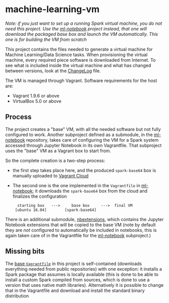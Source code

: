 # machine-learning-vm

*Note: if you just want to set up a running Spark virtual machine, you do not 
need this project. Use the [ml-notebook][nb] project instead, that one will 
download the packaged base box and launch the VM automatically. This one is 
for building the VM from scratch*


This project contains the files needed to generate a virtual machine for
Machine Learning/Data Science tasks. When provisioning the virtual machine, 
every required piece software is downloaded from Internet. To see what is 
included inside the virtual machine and what has changed between versions, 
look at the [ChangeLog][cl] file.

The VM is managed through Vagrant. Software requirements for the host are:
 * Vagrant 1.9.6 or above
 * VirtualBox 5.0 or above

## Process

The project creates a "base" VM, with all the needed software but not
fully configured to work. Another subproject defined as a submodule, in the
[ml-notebook][nb] repository, takes care of configuring the VM for a Spark
system accessed through Jupyter Notebook in its own Vagrantfile. That
subproject uses the "base" VM as a Vagrant box to start from.

So the complete creation is a two-step process: 
 * the first step takes place here, and the produced ``spark-base64`` box is
   manually uploaded to [Vagrant Cloud][vc]
 * The second one is the one implemented in the ``Vagrantfile`` in
   [ml-notebook][nb]; it downloads the ``spark-base64`` box from the cloud and 
   finalizes the configuration

         starting box   --->     base box     --->  final VM
	    [ubuntu 16.04]        [spark-base64]


There is an additional submodule, [nbextensions][ex], which contains the
Jupyter Notebook extensions that will be copied to the base VM (note by
default they are *not* configured to automatically be included in notebooks, 
this is again taken care of in the Vagrantfile for the [ml-notebook][nb] 
subproject.) 

## Missing bits

The [base ``Vagrantfile``][bv] in this project is self-contained (downloads
everything needed from public repositories) with one exception: it installs 
a Spark package that assumes is locally available (this is done to be able 
to install a custom Spark compiled from sources, which is done to use a
version that uses native math libraries). Alternatively it is possible to 
change that in the Vagrantfile and download and install the standard binary 
distribution

 [nb]: https://github.com/paulovn/ml-vm-notebook "Spark notebook VM"
 [ex]: https://github.com/paulovn/nbextensions "Jupyter Notebook extensions"
 [vc]: https://app.vagrantup.com/paulovn/boxes/spark-base64
 [bv]: base/Vagrantfile
 [cl]: ChangeLog.txt
